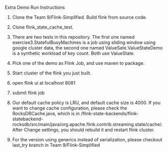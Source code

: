 Extra Demo Run Instructions


1. Clone the Team 9/Flink-Simplified. Build flink from source code.


2. Clone flink_state_cache_test.


3. There are two tests in this repository. The first one named exercise3.StatefulBusyMachines is a job using sliding window using google cluster data, the second one named ValueSate.ValueStateDemo is a synthetic workload of key count. Both use ValueState.


4. Pick one of the demo as Flink Job, and use maven to package.


5. Start cluster of the flink you just built.


6. open flink ui at localhost 8081


7. submit flink job


9. Our default cache policy is LRU, and default cache size is 4000. If you want to change cache configuration, please check the RocksDBCache.java, which is in 
/flink-state-backends/flink-statebackend-rocksdb/src/main/java/org.apache.flink.contrib.streaming.state/cache/. After Change settings, you should rebuild it and restart flink cluster.


10. For the version using generics instead of serialization, please checkout last_try branch in Team 9/Flink-Simplified